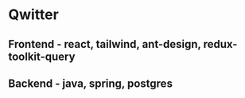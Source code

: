 # Qwitter

## Frontend - react, tailwind, ant-design, redux-toolkit-query

## Backend - java, spring, postgres